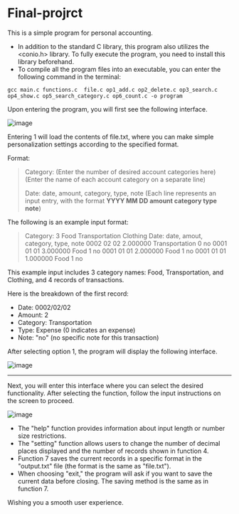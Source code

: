 # Final-projrct
This is a simple program for personal accounting.


* In addition to the standard C library, this program also utilizes the <conio.h> library. To fully execute the program, you need to install this library beforehand.
* To compile all the program files into an executable, you can enter the following command in the terminal:
```
gcc main.c functions.c  file.c op1_add.c op2_delete.c op3_search.c op4_show.c op5_search_category.c op6_count.c -o program
```

Upon entering the program, you will first see the following interface.

![image](https://github.com/910605jeremy/Final-projrct/assets/132763427/307e6f1f-9a4a-4905-ab30-5262df1df63f)

Entering 1 will load the contents of file.txt, where you can make simple personalization settings according to the specified format.


Format:
> Category:
> (Enter the number of desired account categories here)
> (Enter the name of each account category on a separate line)
> 
> Date: date, amount, category, type, note
> (Each line represents an input entry, with the format **YYYY MM DD amount category type note**)

The following is an example input format:
> Category:
> 3
> Food
> Transportation
> Clothing
> Date: date, amout, category, type, note
> 0002 02 02 2.000000 Transportation 0 no
> 0001 01 01 3.000000 Food 1 no
> 0001 01 01 2.000000 Food 1 no
> 0001 01 01 1.000000 Food 1 no


This example input includes 3 category names: Food, Transportation, and Clothing, and 4 records of transactions.

Here is the breakdown of the first record:

* Date: 0002/02/02
* Amount: 2
* Category: Transportation
* Type: Expense (0 indicates an expense)
* Note: "no" (no specific note for this transaction)

After selecting option 1, the program will display the following interface.

![image](https://github.com/910605jeremy/Final-projrct/assets/132763427/c01b9478-849b-4f1b-bb89-66876840f30a)



---

Next, you will enter this interface where you can select the desired functionality. After selecting the function, follow the input instructions on the screen to proceed.

![image](https://github.com/910605jeremy/Final-projrct/assets/132763427/7c4fd989-1c5d-4078-92bd-609b076e7351)

* The "help" function provides information about input length or number size restrictions.
* The "setting" function allows users to change the number of decimal places displayed and the number of records shown in function 4.
* Function 7 saves the current records in a specific format in the "output.txt" file (the format is the same as "file.txt").
* When choosing "exit," the program will ask if you want to save the current data before closing. The saving method is the same as in function 7.


Wishing you a smooth user experience.
